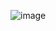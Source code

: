 ![image]([https://steamcommunity.com/sharedfiles/filedetails/?id=1319183091](https://github.com/Ve1nsStp/btnok/blob/master/src/assets/images/015.jpg)https://github.com/Ve1nsStp/btnok/blob/master/src/assets/images/015.jpg)
